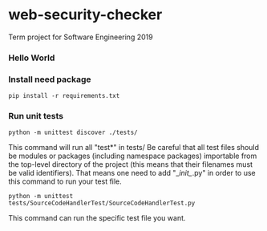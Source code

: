 # web-security-checker
Term project for Software Engineering 2019


### Hello World


### Install need package
``
pip install -r requirements.txt
``

### Run unit tests
``
python -m unittest discover ./tests/
``

This command will run all "test\*" in tests/
Be careful that all test files should be modules or packages (including namespace packages) importable from the top-level directory of the project (this means that their filenames must be valid identifiers).
That means one need to add "\__init\__.py" in order to use this command to run your test file.

``
python -m unittest tests/SourceCodeHandlerTest/SourceCodeHandlerTest.py
``

This command can run the specific test file you want.





